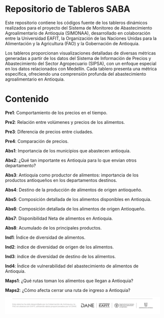 # Repositorio de Tableros SABA

Este repositorio contiene los códigos fuente de los tableros dinámicos realizados para el proyecto del Sistema de Monitoreo de Abastecimiento Agroalimentario de Antioquia (SIMONAA), desarrollado en colaboración entre la Universidad EAFIT, la Organización de las Naciones Unidas para la Alimentación y la Agricultura (FAO) y la Gobernación de Antioquia.

Los tableros proporcionan visualizaciones detalladas de diversas métricas generadas a partir de los datos del Sistema de Información de Precios y Abastecimiento del Sector Agropecuario (SIPSA), con un enfoque especial en los datos relacionados con Medellín. Cada tablero presenta una métrica específica, ofreciendo una comprensión profunda del abastecimiento agroalimentario en Antioquia.

# Contenido

**Pre1**: Comportamiento de los precios en el tiempo.

**Pre2**: Relación entre volúmenes y precios de los alimentos.

**Pre3**: Diferencia de precios entre ciudades.

**Pre4**: Comparación de precios.

**Abs1**: Importancia de los municipios que abastecen antioquia.

**Abs2**: ¿Qué tan importante es Antioquia para lo que envian otros departamento?

**Abs3**: Antioquia como productor de alimentos: importancia de los productos antioqueños en los departamentos destinos.

**Abs4**: Destino de la producción de alimentos de origen antioqueño.

**Abs5**: Composición detallada de los alimentos disponibles en Antioquia.

**Abs6**: Composición detallada de los alimentos de origen Antioqueño.

**Abs7**: Disponibilidad Neta de alimentos en Antioquia.

**Abs8**: Acumulado de los principales productos.

**Ind1**: Índice de diversidad de alimentos.

**Ind2**: índice de diversidad de origen de los alimentos.

**Ind3**: índice de diversidad de destino de los alimentos.

**Ind4**: Índice de vulnerabilidad del abastecimiento de alimentos de Antioquia.

**Maps1**: ¿Qué rutas toman los alimentos que llegan a Antioquia?

**Maps2**: ¿Cómo afecta cerrar una ruta de ingreso a Antioquia?

![](logo.png)
